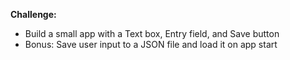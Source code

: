 **Challenge:**
- Build a small app with a Text box, Entry field, and Save button
- Bonus: Save user input to a JSON file and load it on app start
